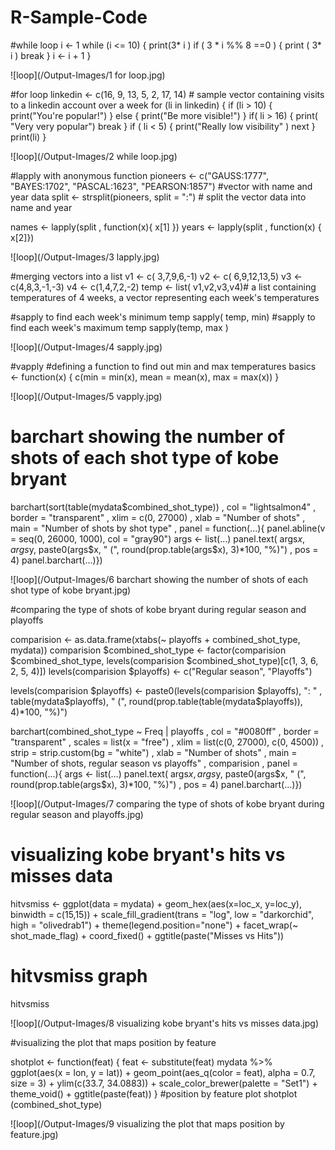# R-Sample-Code

#while loop
i <- 1
while (i <= 10) {
  print(3* i )
  if ( 3 * i %% 8 ==0  ) {
    print ( 3* i )
    break 
  }
  i <- i + 1
}

![loop](/Output-Images/1 for loop.jpg)

#for loop 
linkedin <- c(16, 9, 13, 5, 2, 17, 14)  # sample vector containing visits to a linkedin account over a week
for (li in linkedin) {
  if (li > 10) {
    print("You're popular!")
  } else {
    print("Be more visible!")
  }
  if( li > 16) {
      print( "Very very popular")
      break
  }
   if ( li < 5) {
       print("Really low visibility" )
       next 
   }
  print(li)
}

![loop](/Output-Images/2 while loop.jpg)

#lapply with anonymous function
pioneers <- c("GAUSS:1777", "BAYES:1702", "PASCAL:1623", "PEARSON:1857")   #vector with name and year data
split <- strsplit(pioneers, split = ":")                                   # split the vector data into name and year 

names <- lapply(split , function(x){ x[1] })
years <- lapply(split , function(x) { x[2]})

![loop](/Output-Images/3 lapply.jpg)

#merging vectors into a list
v1 <- c( 3,7,9,6,-1)
v2 <- c( 6,9,12,13,5)
v3 <- c(4,8,3,-1,-3)
v4 <- c(1,4,7,2,-2) 
temp <- list( v1,v2,v3,v4)# a list containing temperatures of 4 weeks, a vector representing each week's temperatures

#sapply to find each week's minimum temp
sapply( temp, min)
#sapply to find each week's maximum temp
sapply(temp, max )

![loop](/Output-Images/4 sapply.jpg)

#vapply
#defining a function to find out min and max temperatures
basics <- function(x) {
  c(min = min(x), mean = mean(x), max = max(x))
}

![loop](/Output-Images/5 vapply.jpg)

# barchart showing the number of shots of each shot type of kobe bryant

barchart(sort(table(mydata$combined_shot_type))
         , col = "lightsalmon4"
         , border = "transparent"
         , xlim = c(0, 27000)
         , xlab = "Number of shots"
         , main = "Number of shots by shot type"
         , panel = function(...){
           panel.abline(v = seq(0, 26000, 1000), col = "gray90")
           args <- list(...)
           panel.text(
             args$x, args$y, paste0(args$x, " (", round(prop.table(args$x), 3)*100, "%)")
             , pos = 4)
           panel.barchart(...)})
           
           
![loop](/Output-Images/6 barchart showing the number of shots of each shot type of kobe bryant.jpg)
  
#comparing the type of shots of kobe bryant during regular season and playoffs

comparision <- as.data.frame(xtabs(~ playoffs + combined_shot_type, mydata))
comparision $combined_shot_type <- factor(comparision $combined_shot_type, levels(comparision $combined_shot_type)[c(1, 3, 6, 2, 5, 4)])
levels(comparision $playoffs) <- c("Regular season", "Playoffs")

levels(comparision $playoffs) <- paste0(levels(comparision $playoffs), ": "
         , table(mydata$playoffs), " (", round(prop.table(table(mydata$playoffs)), 4)*100, "%)")

barchart(combined_shot_type ~ Freq | playoffs
         , col = "#0080ff"
         , border = "transparent"
         , scales = list(x = "free")
         , xlim = list(c(0, 27000), c(0, 4500))
         , strip = strip.custom(bg = "white")
         , xlab = "Number of shots"
         , main = "Number of shots, regular season vs playoffs"
         , comparision 
         , panel = function(...){
           args <- list(...)
           panel.text(
             args$x, args$y, paste0(args$x, " (", round(prop.table(args$x), 3)*100, "%)")
             , pos = 4)
           panel.barchart(...)})
           
           
![loop](/Output-Images/7 comparing the type of shots of kobe bryant during regular season and playoffs.jpg)
  
  # visualizing kobe bryant's hits vs misses data

hitvsmiss <- ggplot(data = mydata) +
  geom_hex(aes(x=loc_x, y=loc_y), binwidth = c(15,15)) +
  scale_fill_gradient(trans = "log", low = "darkorchid", high = "olivedrab1") +
  theme(legend.position="none") + 
  facet_wrap(~ shot_made_flag) +
  coord_fixed() + 
  ggtitle(paste("Misses vs Hits"))
  
# hitvsmiss graph
hitvsmiss

![loop](/Output-Images/8 visualizing kobe bryant's hits vs misses data.jpg)
 
 #visualizing the plot that maps position by feature

shotplot <- function(feat) {
        feat <- substitute(feat)
    mydata %>% 
    ggplot(aes(x = lon, y = lat)) +
        geom_point(aes_q(color = feat), alpha = 0.7, size = 3) +
        ylim(c(33.7, 34.0883)) +
        scale_color_brewer(palette = "Set1") +
        theme_void() +
        ggtitle(paste(feat))
}
#position by feature plot
shotplot (combined_shot_type) 

![loop](/Output-Images/9 visualizing the plot that maps position by feature.jpg)


